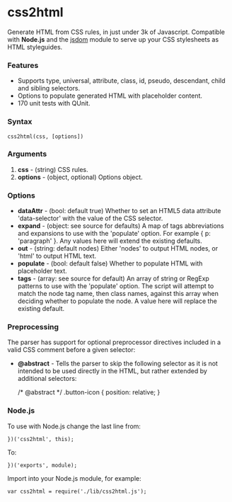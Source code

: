 css2html
===

Generate HTML from CSS rules, in just under 3k of Javascript. Compatible with **Node.js** and the [jsdom](https://github.com/tmpvar/jsdom) module to serve up your CSS stylesheets as HTML styleguides.

### Features

- Supports type, universal, attribute, class, id, pseudo, descendant, child and sibling selectors.
- Options to populate generated HTML with placeholder content.
- 170 unit tests with QUnit.

### Syntax

	css2html(css, [options])

### Arguments

1. **css** - (string) CSS rules.
2. **options** - (object, optional) Options object.

### Options

* **dataAttr** - (bool: default true) Whether to set an HTML5 data attribute 'data-selector' with the value of the CSS selector. 
* **expand** - (object: see source for defaults) A map of tags abbreviations and expansions to use with the 'populate' option. For example { p: 'paragraph' }. Any values here will extend the existing defaults.
* **out** - (string: default nodes) Either 'nodes' to output HTML nodes, or 'html' to output HTML text.
* **populate** - (bool: default false) Whether to populate HTML with placeholder text.
* **tags** - (array: see source for default) An array of string or RegExp patterns to use with the 'populate' option. The script will attempt to match the node tag name, then class names, against this array when deciding whether to populate the node. A value here will replace the existing default.

### Preprocessing

The parser has support for optional preprocessor directives included in a valid CSS comment before a given selector:

* **@abstract** - Tells the parser to skip the following selector as it is not intended to be used directly in the HTML, but rather extended by additional selectors:

	/* @abstract */
	.button-icon { position: relative; }

### Node.js

To use with Node.js change the last line from:

	})('css2html', this);

To:

	})('exports', module);

Import into your Node.js module, for example:

	var css2html = require('./lib/css2html.js');